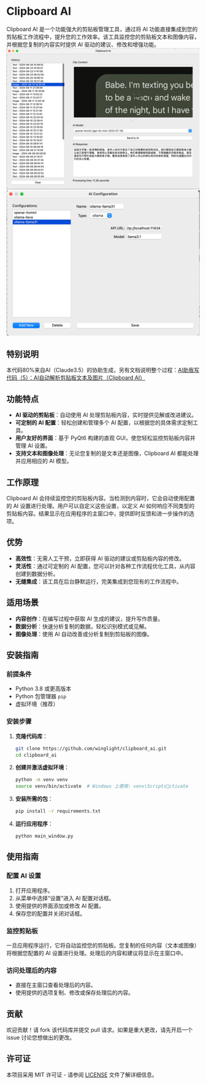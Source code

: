 
# Clipboard AI

Clipboard AI 是一个功能强大的剪贴板管理工具，通过将 AI 功能直接集成到您的剪贴板工作流程中，提升您的工作效率。该工具监控您的剪贴板文本和图像内容，并根据您复制的内容实时提供 AI 驱动的建议、修改和增强功能。
![软件截屏](./screenshot/screenshot.jpg)
![软件截屏2](./screenshot/screenshot2.jpg)

## 特别说明

本代码80%来自AI（Claude3.5）的协助生成，另有文档说明整个过程：[AI助我写代码（5）：AI自动解析剪贴板文本及图片（Clipboard AI）](https://www.broyustudio.com/2024/09/03/AI-Help-Clipboard-AI.html)

## 功能特点

- **AI 驱动的剪贴板**：自动使用 AI 处理剪贴板内容，实时提供见解或改进建议。
- **可定制的 AI 配置**：轻松创建和管理多个 AI 配置，以根据您的具体需求定制工具。
- **用户友好的界面**：基于 PyQt6 构建的直观 GUI，使您轻松监控剪贴板内容并管理 AI 设置。
- **支持文本和图像处理**：无论您复制的是文本还是图像，Clipboard AI 都能处理并应用相应的 AI 模型。

## 工作原理

Clipboard AI 会持续监控您的剪贴板内容。当检测到内容时，它会自动使用配置的 AI 设置进行处理。用户可以自定义这些设置，以定义 AI 如何响应不同类型的剪贴板内容。结果显示在应用程序的主窗口中，提供即时反馈和进一步操作的选项。

## 优势

- **高效性**：无需人工干预，立即获得 AI 驱动的建议或剪贴板内容的修改。
- **灵活性**：通过可定制的 AI 配置，您可以针对各种工作流程优化工具，从内容创建到数据分析。
- **无缝集成**：该工具在后台静默运行，完美集成到您现有的工作流程中。

## 适用场景

- **内容创作**：在编写过程中获取 AI 生成的建议，提升写作质量。
- **数据分析**：快速分析复制的数据，轻松识别模式或见解。
- **图像处理**：使用 AI 自动改善或分析复制到剪贴板的图像。

## 安装指南

### 前提条件

- Python 3.8 或更高版本
- Python 包管理器 `pip`
- 虚拟环境（推荐）

### 安装步骤

1. **克隆代码库**：
   ```bash
   git clone https://github.com/winglight/clipboard_ai.git
   cd clipboard_ai
   ```

2. **创建并激活虚拟环境**：
   ```bash
   python -m venv venv
   source venv/bin/activate  # Windows 上使用: venv\Scriptsctivate
   ```

3. **安装所需的包**：
   ```bash
   pip install -r requirements.txt
   ```

4. **运行应用程序**：
   ```bash
   python main_window.py
   ```

## 使用指南

### 配置 AI 设置

1. 打开应用程序。
2. 从菜单中选择“设置”进入 AI 配置对话框。
3. 使用提供的界面添加或修改 AI 配置。
4. 保存您的配置并关闭对话框。

### 监控剪贴板

一旦应用程序运行，它将自动监控您的剪贴板。您复制的任何内容（文本或图像）将根据您配置的 AI 设置进行处理。处理后的内容和建议将显示在主窗口中。

### 访问处理后的内容

- 直接在主窗口查看处理后的内容。
- 使用提供的选项复制、修改或保存处理后的内容。

## 贡献

欢迎贡献！请 fork 该代码库并提交 pull 请求。如果是重大更改，请先开启一个 issue 讨论您想做出的更改。

## 许可证

本项目采用 MIT 许可证 - 请参阅 [LICENSE](LICENSE) 文件了解详细信息。
